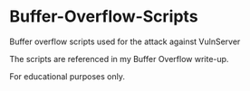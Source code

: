 # Buffer-Overflow-Scripts
Buffer overflow scripts used for the attack against VulnServer

The scripts are referenced in my Buffer Overflow write-up. 

For educational purposes only.
